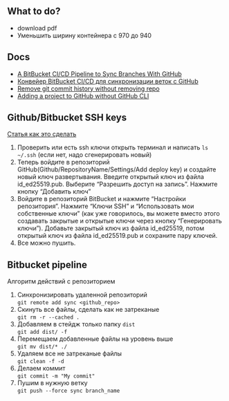 ## What to do?

- download pdf
- Уменьшить ширину контейнера с 970 до 940
 

## Docs
* [A BitBucket CI/CD Pipeline to Sync Branches With GitHub](https://betterprogramming.pub/a-bitbucket-ci-cd-pipeline-to-sync-branches-with-github-1c885cefe202)
* [Конвейер BitBucket CI/CD для синхронизации веток с GitHub](https://medium.com/nuances-of-programming/%D0%BA%D0%BE%D0%BD%D0%B2%D0%B5%D0%B9%D0%B5%D1%80-bitbucket-ci-cd-%D0%B4%D0%BB%D1%8F-%D1%81%D0%B8%D0%BD%D1%85%D1%80%D0%BE%D0%BD%D0%B8%D0%B7%D0%B0%D1%86%D0%B8%D0%B8-%D0%B2%D0%B5%D1%82%D0%BE%D0%BA-%D1%81-github-9d216b42d27d)
* [Remove git commit history without removing repo](https://www.willandskill.se/en/deleting-your-git-commit-history-without-removing-repo-on-github-bitbucket/)
* [Adding a project to GitHub without GitHub CLI](https://docs.github.com/en/github/importing-your-projects-to-github/importing-source-code-to-github/adding-an-existing-project-to-github-using-the-command-line)

## Github/Bitbucket SSH keys
[Статья как это сделать](https://medium.com/nuances-of-programming/%D0%BA%D0%BE%D0%BD%D0%B2%D0%B5%D0%B9%D0%B5%D1%80-bitbucket-ci-cd-%D0%B4%D0%BB%D1%8F-%D1%81%D0%B8%D0%BD%D1%85%D1%80%D0%BE%D0%BD%D0%B8%D0%B7%D0%B0%D1%86%D0%B8%D0%B8-%D0%B2%D0%B5%D1%82%D0%BE%D0%BA-%D1%81-github-9d216b42d27d)
1. Проверить или есть ssh ключи
    открыть терминал и написать `ls ~/.ssh` (если нет, надо сгенерировать новый)
2. Теперь войдите в репозиторий GitHub(Github/RepositoryName/Settings/Add deploy key) и создайте новый ключ развертывания. Введите открытый ключ из файла id_ed25519.pub. Выберите “Разрешить доступ на запись”. Нажмите кнопку “Добавить ключ”
3. Войдите в репозиторий BitBucket и нажмите “Настройки репозитория”. Нажмите “Ключи SSH” и “Использовать мои собственные ключи” (как уже говорилось, вы можете вместо этого создавать закрытые и открытые ключи через кнопку “Генерировать ключи”). Добавьте закрытый ключ из файла id_ed25519, потом открытый ключ из файла id_ed25519.pub и сохраните пару ключей.
4. Все можно пушить.

## Bitbucket pipeline

Алгоритм действий с репозиторием

1. Синхронизировать удаленной репозиторий  
   `git remote add sync <github_repo>`
2. Скинуть все файлы, сделать как не затреканые  
   `git rm -r --cached .`
3. Добавляем в стейдж только папку `dist`  
    `git add dist/ -f` 
4. Перемещаем добавленные файлы на уровень выше  
   `git mv dist/* ./`
5. Удаляем все не затреканые файлы  
   `git clean -f -d`
6. Делаем коммит  
    `git commit -m "My commit"`
7. Пушим в нужную ветку  
    `git push --force sync branch_name`






